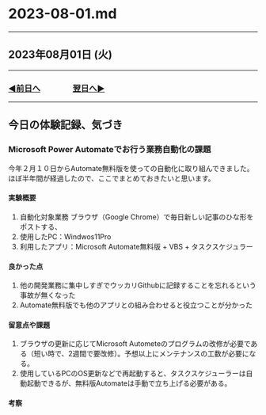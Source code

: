# 2023-08-01.md

---

## 2023年08月01日 (火)

---

### [◀️前日へ](https://github.com/yuasys/chatty-journal/blob/main/2023/07/2023-07-31.md)&emsp;&emsp;&emsp;&emsp;[翌日へ▶️](https://github.com/yuasys/chatty-journal/blob/main/2023/08/2023-08-02.md)

---

## 今日の体験記録、気づき

### Microsoft Power Automateでお行う業務自動化の課題

今年２月１０日からAutomate無料版を使っての自動化に取り組んできました。ほぼ半年間が経過したので、ここでまとめておきたいと思います。

#### 実験概要

1. 自動化対象業務 ブラウザ（Google Chrome）で毎日新しい記事のひな形をポストする、
2. 使用したPC：Windwos11Pro
3. 利用したアプリ：Microsoft Automate無料版 + VBS + タスクスケジュラー

#### 良かった点

1. 他の開発業務に集中しすぎでウッカリGithubに記録することを忘れるという事故が無くなった
2. Automate無料版でも他のアプリとの組み合わせると役立つことが分かった

#### 留意点や課題

1. ブラウザの更新に応じてMicrosoft Autometeのプログラムの改修が必要である（短い時で、2週間で要改修）。予想以上にメンテナンスの工数が必要になる。
2. 使用しているPCのOS更新などで再起動すると、タスクスケジューラーは自動起動できるが、無料版Automateは手動で立ち上げる必要がある。

#### 考察


